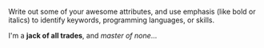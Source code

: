 Write out some of your awesome attributes, and use emphasis (like bold or italics) to identify keywords, programming languages, or skills. 

I'm a **jack of all trades**, and *master of none*...
